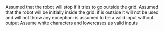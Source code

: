 Assumed that the robot will stop if it tries to go outside the grid.
Assumed that the robot will be initially inside the grid: if is outside it will not be used and will not throw any exception: is assumed to be a valid input without output
Assume white characters and lowercases as valid inputs